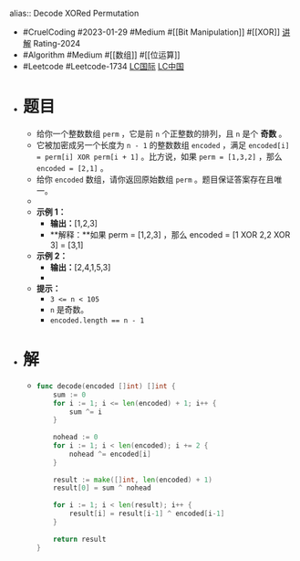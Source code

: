 alias:: Decode XORed Permutation

- #CruelCoding #2023-01-29 #Medium #[[Bit Manipulation]] #[[XOR]] [讲解](https://youtu.be/l_Xj5SBs6Kw) Rating-2024
- #Algorithm #Medium #[[数组]] #[[位运算]]
- #Leetcode #Leetcode-1734 [LC国际](https://leetcode.com/problems/decode-xored-permutation/) [LC中国](https://leetcode.cn/problems/decode-xored-permutation/)
- # 题目
	- 给你一个整数数组 `perm` ，它是前 `n` 个正整数的排列，且 `n` 是个 **奇数** 。
	- 它被加密成另一个长度为 `n - 1` 的整数数组 `encoded` ，满足 `encoded[i] = perm[i] XOR perm[i + 1]` 。比方说，如果 `perm = [1,3,2]` ，那么 `encoded = [2,1]` 。
	- 给你 `encoded` 数组，请你返回原始数组 `perm` 。题目保证答案存在且唯一。
	-
	- **示例 1：**
		- **输出：**[1,2,3]
		- **解释：**如果 perm = [1,2,3] ，那么 encoded = [1 XOR 2,2 XOR 3] = [3,1]
	- **示例 2：**
		- **输出：**[2,4,1,5,3]
		-
	- **提示：**
		- `3 <= n < 105`
		- `n` 是奇数。
		- `encoded.length == n - 1`
- # 解
	- ```go
	  func decode(encoded []int) []int {
	      sum := 0
	      for i := 1; i <= len(encoded) + 1; i++ {
	          sum ^= i
	      }
	      
	      nohead := 0
	      for i := 1; i < len(encoded); i += 2 {
	          nohead ^= encoded[i]
	      }
	      
	      result := make([]int, len(encoded) + 1)
	      result[0] = sum ^ nohead
	      
	      for i := 1; i < len(result); i++ {
	          result[i] = result[i-1] ^ encoded[i-1]
	      }
	      
	      return result
	  }
	  ```